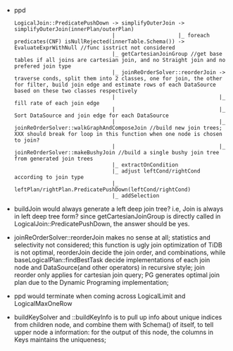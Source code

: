 * ppd
  ```
  LogicalJoin::PredicatePushDown -> simplifyOuterJoin -> simplifyOuterJoin(innerPlan/outerPlan)
                                 |                    |_ foreach predicates(CNF) isNullRejected(innerTable.Schema()) -> EvaluateExprWithNull //func isstrict not considered
                                 |_ getCartesianJoinGroup //get base tables if all joins are cartesian join, and no Straight join and no prefered join type
                                 |_ joinReOrderSolver::reorderJoin -> traverse conds, split them into 2 classes, one for join, the other for filter, build join edge and estimate rows of each DataSource based on these two classes respectively
                                 |                                 |_ fill rate of each join edge
                                 |                                 |_ Sort DataSource and join edge for each DataSource
                                 |                                 |_ joinReOrderSolver::walkGraphAndComposeJoin //build new join trees; XXX should break for loop in this function when one node is chosen to join?
                                 |                                 |_ joinReOrderSolver::makeBushyJoin //build a single bushy join tree from generated join trees
                                 |_ extractOnCondition
                                 |_ adjust leftCond/rightCond according to join type
                                 |_ leftPlan/rightPlan.PredicatePushDown(leftCond/rightCond)
                                 |_ addSelection

  ```

* buildJoin would always generate a left deep join tree? i.e, Join is always in left deep tree form?
  since getCartesianJoinGroup is directly called in LogicalJoin::PredicatePushDown, the answer should be yes.

* joinReOrderSolver::reorderJoin makes no sense at all; statistics and selectivity not considered; this function is ugly
  join optimization of TiDB is not optimal, reorderJoin decide the join order, and combinations, while baseLogicalPlan::findBestTask
  decide implementations of each join node and DataSource(and other operators) in recursive style; join reorder only applies for
  cartesian join query; PG generates optimal join plan due to the Dynamic Programing implementation;

* ppd would terminate when coming across LogicalLimit and LogicalMaxOneRow

* buildKeySolver and ::buildKeyInfo is to pull up info about unique indices from children node, and combine them with Schema() of itself,
  to tell upper node a information: for the output of this node, the columns in Keys  maintains the uniqueness;
